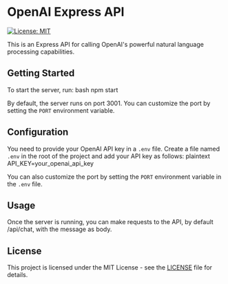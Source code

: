 # OpenAI Express API

[![License: MIT](https://img.shields.io/badge/License-MIT-yellow.svg)](https://opensource.org/licenses/MIT)

This is an Express API for calling OpenAI's powerful natural language processing capabilities.

## Getting Started

To start the server, run:
bash
npm start

By default, the server runs on port 3001. You can customize the port by setting the `PORT` environment variable.

## Configuration

You need to provide your OpenAI API key in a `.env` file. Create a file named `.env` in the root of the project and add your API key as follows:
plaintext
API_KEY=your_openai_api_key

You can also customize the port by setting the `PORT` environment variable in the `.env` file.

## Usage

Once the server is running, you can make requests to the API, by default /api/chat, with the message as body.

## License

This project is licensed under the MIT License - see the [LICENSE](LICENSE) file for details.

